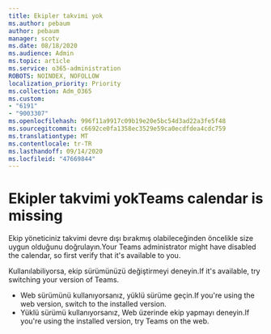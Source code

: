 ```yaml
---
title: Ekipler takvimi yok
ms.author: pebaum
author: pebaum
manager: scotv
ms.date: 08/18/2020
ms.audience: Admin
ms.topic: article
ms.service: o365-administration
ROBOTS: NOINDEX, NOFOLLOW
localization_priority: Priority
ms.collection: Adm_O365
ms.custom:
- "6191"
- "9003307"
ms.openlocfilehash: 996f11a9917c09b19e20e5bc54d3ad22a3fe5f48
ms.sourcegitcommit: c6692ce0fa1358ec3529e59ca0ecdfdea4cdc759
ms.translationtype: MT
ms.contentlocale: tr-TR
ms.lasthandoff: 09/14/2020
ms.locfileid: "47669844"
---
```

# <a name="teams-calendar-is-missing"></a><span data-ttu-id="4748d-102">Ekipler takvimi yok</span><span class="sxs-lookup"><span data-stu-id="4748d-102">Teams calendar is missing</span></span>

<span data-ttu-id="4748d-103">Ekip yöneticiniz takvimi devre dışı bırakmış olabileceğinden öncelikle size uygun olduğunu doğrulayın.</span><span class="sxs-lookup"><span data-stu-id="4748d-103">Your Teams administrator might have disabled the calendar, so first verify that it's available to you.</span></span>

<span data-ttu-id="4748d-104">Kullanılabiliyorsa, ekip sürümünüzü değiştirmeyi deneyin.</span><span class="sxs-lookup"><span data-stu-id="4748d-104">If it's available, try switching your version of Teams.</span></span>

- <span data-ttu-id="4748d-105">Web sürümünü kullanıyorsanız, yüklü sürüme geçin.</span><span class="sxs-lookup"><span data-stu-id="4748d-105">If you're using the web version, switch to the installed version.</span></span>
- <span data-ttu-id="4748d-106">Yüklü sürümü kullanıyorsanız, Web üzerinde ekip yapmayı deneyin.</span><span class="sxs-lookup"><span data-stu-id="4748d-106">If you're using the installed version, try Teams on the web.</span></span>